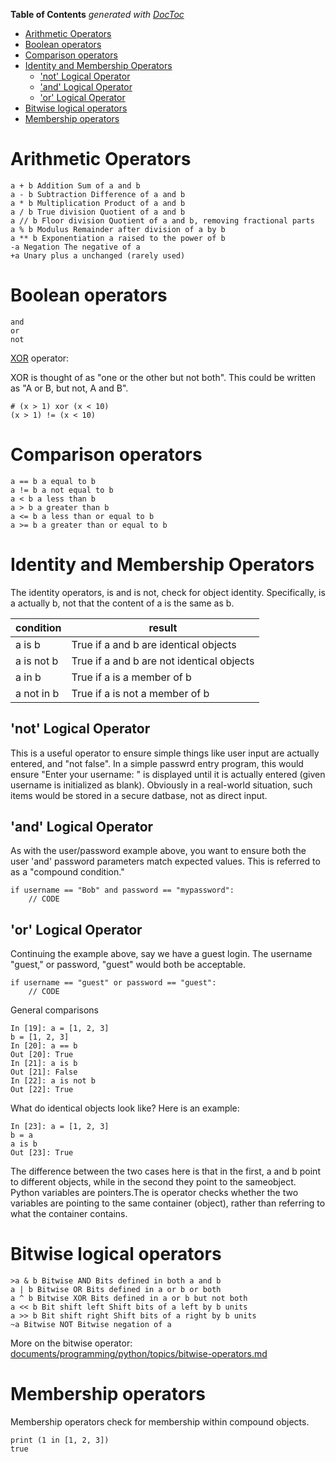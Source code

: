 <!-- START doctoc generated TOC please keep comment here to allow auto update -->
<!-- DON'T EDIT THIS SECTION, INSTEAD RE-RUN doctoc TO UPDATE -->
**Table of Contents**  *generated with [DocToc](https://github.com/thlorenz/doctoc)*

- [Arithmetic Operators](#arithmetic-operators)
- [Boolean operators](#boolean-operators)
- [Comparison operators](#comparison-operators)
- [Identity and Membership Operators](#identity-and-membership-operators)
  - ['not' Logical Operator](#not-logical-operator)
  - ['and' Logical Operator](#and-logical-operator)
  - ['or' Logical Operator](#or-logical-operator)
- [Bitwise logical operators](#bitwise-logical-operators)
- [Membership operators](#membership-operators)

<!-- END doctoc generated TOC please keep comment here to allow auto update -->

# Arithmetic Operators

```
a + b Addition Sum of a and b  
a - b Subtraction Difference of a and b  
a * b Multiplication Product of a and b  
a / b True division Quotient of a and b  
a // b Floor division Quotient of a and b, removing fractional parts  
a % b Modulus Remainder after division of a by b  
a ** b Exponentiation a raised to the power of b  
-a Negation The negative of a  
+a Unary plus a unchanged (rarely used)  
```

# Boolean operators

```
and  
or  
not  
```

[XOR](https://en.wikipedia.org/wiki/Exclusive_or) operator:

XOR is thought of as "one or the other but not both". This could be written as "A or B, but not, A and B".

```
# (x > 1) xor (x < 10)
(x > 1) != (x < 10)
```

# Comparison operators

```
a == b a equal to b  
a != b a not equal to b  
a < b a less than b  
a > b a greater than b  
a <= b a less than or equal to b  
a >= b a greater than or equal to b  
```

# Identity and Membership Operators

The identity operators, is and is not, check for object identity. Specifically, is a actually b, not that the content of a is the same as b.

condition | result
----------|---------
a is b | True if a and b are identical objects
a is not b | True if a and b are not identical objects
a in b | True if a is a member of b
a not in b | True if a is not a member of b

## 'not' Logical Operator

This is a useful operator to ensure simple things like user input are actually entered, and "not false". In a simple passwrd entry program, this would ensure "Enter your username: " is displayed until it is actually entered (given username is initialized as blank). Obviously in a real-world situation, such items would be stored in a secure datbase, not as direct input.

## 'and' Logical Operator

As with the user/password example above, you want to ensure both the user 'and' password parameters match expected values. This is referred to as a "compound condition."

```
if username == "Bob" and password == "mypassword":
	// CODE
```

## 'or' Logical Operator

Continuing the example above, say we have a guest login. The username "guest," or password, "guest" would both be acceptable.

```
if username == "guest" or password == "guest":
	// CODE
```

General comparisons
```
In [19]: a = [1, 2, 3]
b = [1, 2, 3]
In [20]: a == b
Out [20]: True
In [21]: a is b
Out [21]: False
In [22]: a is not b
Out [22]: True
```

What do identical objects look like? Here is an example:
```
In [23]: a = [1, 2, 3]
b = a
a is b
Out [23]: True
```

The difference between the two cases here is that in the first, a and b point to different objects, while in the second they point to the sameobject. Python variables are pointers.The is operator checks whether the two variables are pointing to the same container (object), rather than referring to what the container contains.

# Bitwise logical operators

```
>a & b Bitwise AND Bits defined in both a and b  
a | b Bitwise OR Bits defined in a or b or both  
a ^ b Bitwise XOR Bits defined in a or b but not both  
a << b Bit shift left Shift bits of a left by b units  
a >> b Bit shift right Shift bits of a right by b units  
~a Bitwise NOT Bitwise negation of a
```

More on the bitwise operator: [documents/programming/python/topics/bitwise-operators.md](https://github.com/mdeguzis/documents/blob/master/programming/python/topics/bitwise-operators.md)


# Membership operators

Membership operators check for membership within compound objects. 

```
print (1 in [1, 2, 3])
true
```
